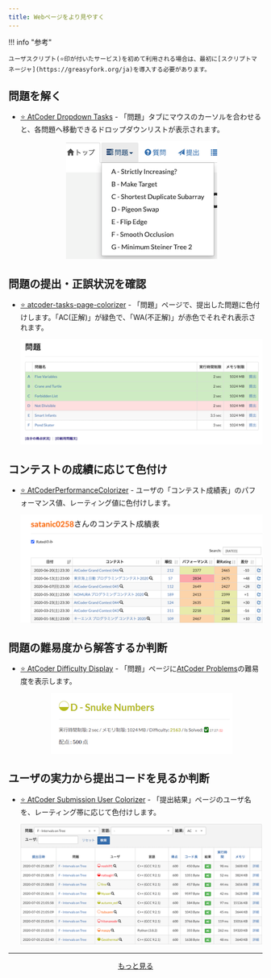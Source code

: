 ```yaml
---
title: Webページをより見やすく
---
```


!!! info "参考"

    ユーザスクリプト(⭐️印が付いたサービス)を初めて利用される場合は、最初に[スクリプトマネージャ](https://greasyfork.org/ja)を導入する必要があります。

## 問題を解く

- [⭐ AtCoder Dropdown Tasks](https://greasyfork.org/ja/scripts/529085-atcoder-dropdown-tasks) - 「問題」タブにマウスのカーソルを合わせると、各問題へ移動できるドロップダウンリストが表示されます。

    <div align="center">
      <img loading="lazy" src="../../images/userscript/atcoder_dropdown_tasks.png" alt="atcoder dropdown tasks">
    </div>

## 問題の提出・正誤状況を確認

- [⭐ atcoder-tasks-page-colorizer](https://greasyfork.org/ja/scripts/380404-atcoder-tasks-page-colorizer) - 「問題」ページで、提出した問題に色付けします。「AC(正解)」が緑色で、「WA(不正解)」が赤色でそれぞれ表示されます。

    <div align="center">
      <img loading = "lazy" src="../../images/userscript/atcoder_tasks_page_colorizer.jpg" alt="atcoder tasks page colorizer">
    </div>

## コンテストの成績に応じて色付け

- [⭐ AtCoderPerformanceColorizer](https://greasyfork.org/ja/scripts/371693-atcoderperformancecolorizer) - ユーザの「コンテスト成績表」のパフォーマンス値、レーティング値に色付けします。

    <div align="center">
      <img loading = "lazy" src="../../images/userscript/atcoder_performance_colorizer.png" alt="atcoder performance colorizer">
    </div>

## 問題の難易度から解答するか判断

- [⭐ AtCoder Difficulty Display](https://greasyfork.org/ja/scripts/397185-atcoder-difficulty-display) - 「問題」ページに[AtCoder Problems](https://kenkoooo.com/atcoder/)の難易度を表示します。

    <div align="center">
      <img loading = "lazy" src="../../images/userscript/atcoder_difficulty_display.png" alt="atcoder difficulty display">
    </div>

## ユーザの実力から提出コードを見るか判断

- [⭐ AtCoder Submission User Colorizer](https://greasyfork.org/ja/scripts/397710-atcoder-submission-user-colorizer) - 「提出結果」ページのユーザ名を、レーティング帯に応じて色付けします。

    <div align="center">
      <img loading = "lazy" src="../../images/userscript/atcoder_submission_user_colorizer.png" alt="atcoder submission user colorizer">
    </div>

---

  <div align="center">
    <a href="../../scripts">もっと見る</a>
  </div>
